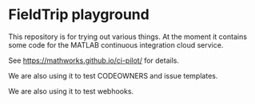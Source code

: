 # FieldTrip playground

This repository is for trying out various things. At the moment it
contains some code for the MATLAB continuous integration cloud
service.

See https://mathworks.github.io/ci-pilot/ for details.

We are also using it to test CODEOWNERS and issue templates.

We are also using it to test webhooks.
